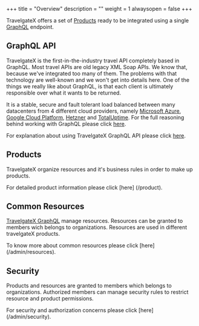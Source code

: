 +++
title = "Overview"
description = ""
weight = 1
alwaysopen = false
+++

TravelgateX offers a set of [Products](/product) ready to be integrated using a single [GraphQL](/graphql-api/) endpoint.

## GraphQL API
TravelgateX is the first-in-the-industry travel API completely based in GraphQL. Most travel APIs are old legacy XML Soap APIs. We know that, because we've integrated too many of them. The problems with that technology are well-known and we won't get into details here. One of the things we really like about GraphQL, is that each client is ultimately responsible over what it wants to be returned. 

It is a stable, secure and fault tolerant load balanced between many datacenters from 4 different cloud providers, namely [Microsoft Azure](https://azure.microsoft.com/), [Google Cloud Platform](https://cloud.google.com/), [Hetzner](https://www.hetzner.de/) and [TotalUptime](http://totaluptime.com/).
For the full reasoning behind working with GraphQL please click [here](/learning-graphql/overview/#graphql-at-travelgatex).

For explanation about using TravelgateX GraphQL API please click [here](/graphql-api/).

## Products
TravelgateX organize resources and it's business rules in order to make up products. 

For detailed product information please click [here] (/product).

## Common Resources
[TravelgateX GraphQL](/graphql-api/) manage resources.
Resources can be granted to members wich belongs to organizations. Resources are used in different travelgateX products.

To know more about common resources please click [here] (/admin/resources).  

## Security
Products and resources are granted to members which belongs to organizations. 
Authorized members can manage security rules to restrict resource and product permissions.

For security and authorization concerns please click [here] (/admin/security).












